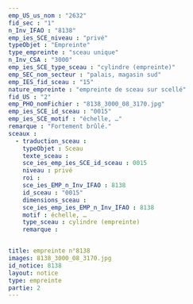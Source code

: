 ```yaml
---
emp_US_us_nom : "2632"
fid_sec : "1"
n_Inv_IFAO : "8138"
emp_ies_SCE_niveau : "privé"
typeObjet : "Empreinte"
type_empreinte : "sceau unique"
n_Inv_CSA : "3000"
emp_ies_SCE_type_sceau : "cylindre (empreinte)"
emp_SEC_nom_secteur : "palais, magasin sud"
emp_IES_fid_sceau : "15"
nature_empreinte : "empreinte de sceau sur scellé"
fid_US : "2"
emp_PHO_nomFichier : "8138_3000_08_3170.jpg"
emp_ies_SCE_id_sceau : "0015"
emp_ies_SCE_motif : "échelle, …"
remarque : "Fortement brûlé."
sceaux :
  - traduction_sceau : 
    typeObjet : Sceau
    texte_sceau : 
    sce_ies_emp_ies_SCE_id_sceau : 0015
    niveau : privé
    roi : 
    sce_ies_EMP_n_Inv_IFAO : 8138
    id_sceau : "0015"
    dimensions_sceau : 
    sce_ies_emp_ies_EMP_n_Inv_IFAO : 8138
    motif : échelle, …
    type_sceau : cylindre (empreinte)
    remarque : 


title: empreinte n°8138
images: 8138_3000_08_3170.jpg
id_notice: 8138
layout: notice
type: empreinte
partie: 2
---
```

